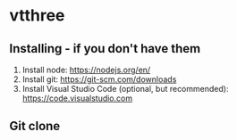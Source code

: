 # vtthree

## Installing - if you don't have them 
1. Install node: https://nodejs.org/en/
2. Install git: https://git-scm.com/downloads
3. Install Visual Studio Code (optional, but recommended): https://code.visualstudio.com

## Git clone 
